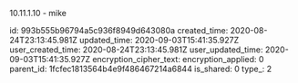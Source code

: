 10.11.1.10 - mike

id: 993b555b96794a5c936f8949d643080a
created_time: 2020-08-24T23:13:45.981Z
updated_time: 2020-09-03T15:41:35.927Z
user_created_time: 2020-08-24T23:13:45.981Z
user_updated_time: 2020-09-03T15:41:35.927Z
encryption_cipher_text: 
encryption_applied: 0
parent_id: 1fcfec1813564b4e9f486467214a6844
is_shared: 0
type_: 2